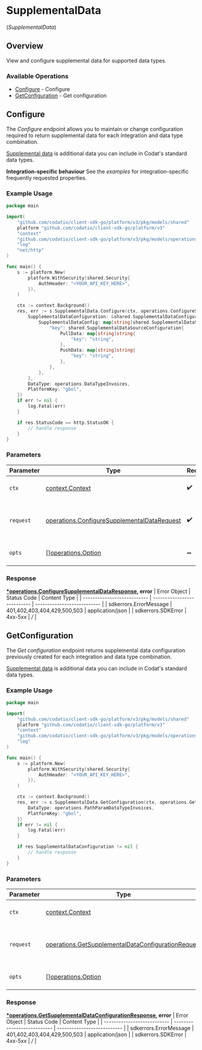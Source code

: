 # SupplementalData
(*SupplementalData*)

## Overview

View and configure supplemental data for supported data types.

### Available Operations

* [Configure](#configure) - Configure
* [GetConfiguration](#getconfiguration) - Get configuration

## Configure

The *Configure* endpoint allows you to maintain or change configuration required to return supplemental data for each integration and data type combination.

[Supplemental data](https://docs.codat.io/using-the-api/additional-data) is additional data you can include in Codat's standard data types.

**Integration-specific behaviour**
See the *examples* for integration-specific frequently requested properties.

### Example Usage

```go
package main

import(
	"github.com/codatio/client-sdk-go/platform/v3/pkg/models/shared"
	platform "github.com/codatio/client-sdk-go/platform/v3"
	"context"
	"github.com/codatio/client-sdk-go/platform/v3/pkg/models/operations"
	"log"
	"net/http"
)

func main() {
    s := platform.New(
        platform.WithSecurity(shared.Security{
            AuthHeader: "<YOUR_API_KEY_HERE>",
        }),
    )

    ctx := context.Background()
    res, err := s.SupplementalData.Configure(ctx, operations.ConfigureSupplementalDataRequest{
        SupplementalDataConfiguration: &shared.SupplementalDataConfiguration{
            SupplementalDataConfig: map[string]shared.SupplementalDataSourceConfiguration{
                "key": shared.SupplementalDataSourceConfiguration{
                    PullData: map[string]string{
                        "key": "string",
                    },
                    PushData: map[string]string{
                        "key": "string",
                    },
                },
            },
        },
        DataType: operations.DataTypeInvoices,
        PlatformKey: "gbol",
    })
    if err != nil {
        log.Fatal(err)
    }

    if res.StatusCode == http.StatusOK {
        // handle response
    }
}
```

### Parameters

| Parameter                                                                                                      | Type                                                                                                           | Required                                                                                                       | Description                                                                                                    |
| -------------------------------------------------------------------------------------------------------------- | -------------------------------------------------------------------------------------------------------------- | -------------------------------------------------------------------------------------------------------------- | -------------------------------------------------------------------------------------------------------------- |
| `ctx`                                                                                                          | [context.Context](https://pkg.go.dev/context#Context)                                                          | :heavy_check_mark:                                                                                             | The context to use for the request.                                                                            |
| `request`                                                                                                      | [operations.ConfigureSupplementalDataRequest](../../pkg/models/operations/configuresupplementaldatarequest.md) | :heavy_check_mark:                                                                                             | The request object to use for the request.                                                                     |
| `opts`                                                                                                         | [][operations.Option](../../pkg/models/operations/option.md)                                                   | :heavy_minus_sign:                                                                                             | The options for this request.                                                                                  |


### Response

**[*operations.ConfigureSupplementalDataResponse](../../pkg/models/operations/configuresupplementaldataresponse.md), error**
| Error Object                | Status Code                 | Content Type                |
| --------------------------- | --------------------------- | --------------------------- |
| sdkerrors.ErrorMessage      | 401,402,403,404,429,500,503 | application/json            |
| sdkerrors.SDKError          | 4xx-5xx                     | */*                         |

## GetConfiguration

The *Get configuration* endpoint returns supplemental data configuration previously created for each integration and data type combination.

[Supplemental data](https://docs.codat.io/using-the-api/additional-data) is additional data you can include in Codat's standard data types.

### Example Usage

```go
package main

import(
	"github.com/codatio/client-sdk-go/platform/v3/pkg/models/shared"
	platform "github.com/codatio/client-sdk-go/platform/v3"
	"context"
	"github.com/codatio/client-sdk-go/platform/v3/pkg/models/operations"
	"log"
)

func main() {
    s := platform.New(
        platform.WithSecurity(shared.Security{
            AuthHeader: "<YOUR_API_KEY_HERE>",
        }),
    )

    ctx := context.Background()
    res, err := s.SupplementalData.GetConfiguration(ctx, operations.GetSupplementalDataConfigurationRequest{
        DataType: operations.PathParamDataTypeInvoices,
        PlatformKey: "gbol",
    })
    if err != nil {
        log.Fatal(err)
    }

    if res.SupplementalDataConfiguration != nil {
        // handle response
    }
}
```

### Parameters

| Parameter                                                                                                                    | Type                                                                                                                         | Required                                                                                                                     | Description                                                                                                                  |
| ---------------------------------------------------------------------------------------------------------------------------- | ---------------------------------------------------------------------------------------------------------------------------- | ---------------------------------------------------------------------------------------------------------------------------- | ---------------------------------------------------------------------------------------------------------------------------- |
| `ctx`                                                                                                                        | [context.Context](https://pkg.go.dev/context#Context)                                                                        | :heavy_check_mark:                                                                                                           | The context to use for the request.                                                                                          |
| `request`                                                                                                                    | [operations.GetSupplementalDataConfigurationRequest](../../pkg/models/operations/getsupplementaldataconfigurationrequest.md) | :heavy_check_mark:                                                                                                           | The request object to use for the request.                                                                                   |
| `opts`                                                                                                                       | [][operations.Option](../../pkg/models/operations/option.md)                                                                 | :heavy_minus_sign:                                                                                                           | The options for this request.                                                                                                |


### Response

**[*operations.GetSupplementalDataConfigurationResponse](../../pkg/models/operations/getsupplementaldataconfigurationresponse.md), error**
| Error Object                | Status Code                 | Content Type                |
| --------------------------- | --------------------------- | --------------------------- |
| sdkerrors.ErrorMessage      | 401,402,403,404,429,500,503 | application/json            |
| sdkerrors.SDKError          | 4xx-5xx                     | */*                         |
